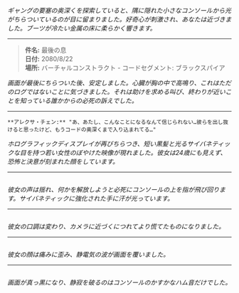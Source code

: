 _ギャングの要塞の奥深くを探索していると、隅に隠れた小さなコンソールから光がちらついているのが目に留まりました。好奇心が刺激され、あなたは近づきました。ブーツが冷たい金属の床に柔らかく響きます。_

---

> **件名:** 最後の息  
> **日付:** 2080/8/22  
> **場所:** バーチャルコンストラクト - コードセグメント: ブラックスパイア

_画面が最後にちらついた後、安定しました。心臓が胸の中で高鳴り、これはただのログではないことに気づきました。それは助けを求める叫び、終わりが近いことを知っている誰かからの必死の訴えでした。_

---

```*女性の声が歪み、震えながら静電気の中に響きました。*
**アレクサ・チェン:** "あ、あたし、こんなことになるなんて信じられない…彼らを出し抜けると思ったけど、もうコードの奥深くまで入り込まれてる…"
```

_ホログラフィックディスプレイが再びちらつき、短い黒髪と光るサイバネティックな目を持つ若い女性のぼやけた映像が現れました。彼女は24歳にも見えず、恐怖と決意が刻まれた顔をしています。_

---

```**アレクサ・チェン:** "崩壊するバーチャルコンストラクトに閉じ込められてる。神経の焼き付きがひどくなってきて、現実を保つのがやっと。スタックが反応しない…コアファイルが破損したみたい。"

```

_彼女の声は揺れ、何かを解放しようと必死にコンソールの上を指が飛び回ります。サイバネティックに強化された手に汗が光っています。_

---

```**アレクサ・チェン:** "彼らはただの仕事だと言ったけど、これは…違う。彼らはパチンコのファイアウォールを突破させたかったけど、罠だとは知らなかった。今、バーチャルとフィジカルの層が融合してしまった…ここに閉じ込められて、他の人たちも同じ。"

```

_彼女の口調は変わり、カメラに近づくにつれてより慌てたものになりました。_

---

```**アレクサ・チェン:** "これが意味をなさないならごめんなさい…自分の心さえ信じられない。だけど、もし誰かがこれを読んでいるなら…彼らを助けて。スタックの子供たちは、こんなことを望んでいたわけじゃない。彼らはただ生き延びようとしているだけ…"

```

_彼女の顔は痛みに歪み、静電気の波が画面を覆いました。_

---

```**アレクサ・チェン:** "今、暗くなる…誰かがこれを見つけてくれることを願ってる、遅すぎる前に。"

```

_画面が真っ黒になり、静寂を破るのはコンソールのかすかなハム音だけでした。_
